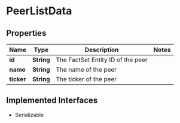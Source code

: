 

# PeerListData


## Properties

Name | Type | Description | Notes
------------ | ------------- | ------------- | -------------
**id** | **String** | The FactSet Entity ID of the peer | 
**name** | **String** | The name of the peer | 
**ticker** | **String** | The ticker of the peer | 


## Implemented Interfaces

* Serializable


